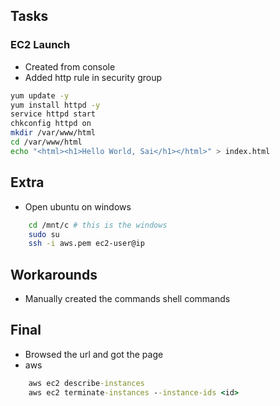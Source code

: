 ## Tasks

### EC2 Launch
* Created from console
* Added http rule in security group

```sh
yum update -y
yum install httpd -y
service httpd start
chkconfig httpd on
mkdir /var/www/html
cd /var/www/html
echo "<html><h1>Hello World, Sai</h1></html>" > index.html
```

## Extra
* Open ubuntu on windows
```sh
    cd /mnt/c # this is the windows 
    sudo su
    ssh -i aws.pem ec2-user@ip
``` 
## Workarounds
* Manually created the commands shell commands 

## Final
* Browsed the url and got the page
* aws
```cmd
    aws ec2 describe-instances
    aws ec2 terminate-instances --instance-ids <id>
```
